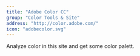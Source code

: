 ```yaml
---
title: "Adobe Color CC"
group: "Color Tools & Site"
address: "http://color.adobe.com/"
icon: "adobecolor.svg"
---
```

Analyze color in this site and get some color palett.
